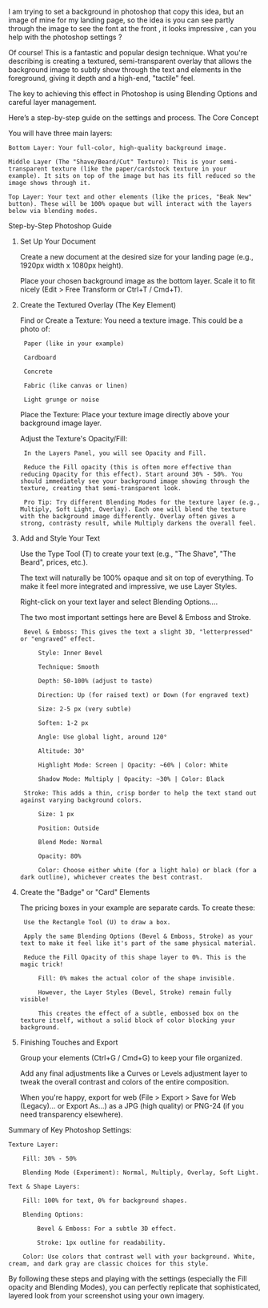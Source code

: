 I am trying to set a background in photoshop that copy this idea, but an image of mine for my landing page, so the idea is you can see partly through the image to see the font at the front , it looks impressive , can you help with the photoshop settings ?

Of course! This is a fantastic and popular design technique. What you're describing is creating a textured, semi-transparent overlay that allows the background image to subtly show through the text and elements in the foreground, giving it depth and a high-end, "tactile" feel.

The key to achieving this effect in Photoshop is using Blending Options and careful layer management.

Here’s a step-by-step guide on the settings and process.
The Core Concept

You will have three main layers:

    Bottom Layer: Your full-color, high-quality background image.

    Middle Layer (The "Shave/Beard/Cut" Texture): This is your semi-transparent texture (like the paper/cardstock texture in your example). It sits on top of the image but has its fill reduced so the image shows through it.

    Top Layer: Your text and other elements (like the prices, "Beak New" button). These will be 100% opaque but will interact with the layers below via blending modes.

Step-by-Step Photoshop Guide
1. Set Up Your Document

    Create a new document at the desired size for your landing page (e.g., 1920px width x 1080px height).

    Place your chosen background image as the bottom layer. Scale it to fit nicely (Edit > Free Transform or Ctrl+T / Cmd+T).

2. Create the Textured Overlay (The Key Element)

    Find or Create a Texture: You need a texture image. This could be a photo of:

        Paper (like in your example)

        Cardboard

        Concrete

        Fabric (like canvas or linen)

        Light grunge or noise

    Place the Texture: Place your texture image directly above your background image layer.

    Adjust the Texture's Opacity/Fill:

        In the Layers Panel, you will see Opacity and Fill.

        Reduce the Fill opacity (this is often more effective than reducing Opacity for this effect). Start around 30% - 50%. You should immediately see your background image showing through the texture, creating that semi-transparent look.

        Pro Tip: Try different Blending Modes for the texture layer (e.g., Multiply, Soft Light, Overlay). Each one will blend the texture with the background image differently. Overlay often gives a strong, contrasty result, while Multiply darkens the overall feel.

3. Add and Style Your Text

    Use the Type Tool (T) to create your text (e.g., "The Shave", "The Beard", prices, etc.).

    The text will naturally be 100% opaque and sit on top of everything. To make it feel more integrated and impressive, we use Layer Styles.

    Right-click on your text layer and select Blending Options....

    The two most important settings here are Bevel & Emboss and Stroke.

        Bevel & Emboss: This gives the text a slight 3D, "letterpressed" or "engraved" effect.

            Style: Inner Bevel

            Technique: Smooth

            Depth: 50-100% (adjust to taste)

            Direction: Up (for raised text) or Down (for engraved text)

            Size: 2-5 px (very subtle)

            Soften: 1-2 px

            Angle: Use global light, around 120°

            Altitude: 30°

            Highlight Mode: Screen | Opacity: ~60% | Color: White

            Shadow Mode: Multiply | Opacity: ~30% | Color: Black

        Stroke: This adds a thin, crisp border to help the text stand out against varying background colors.

            Size: 1 px

            Position: Outside

            Blend Mode: Normal

            Opacity: 80%

            Color: Choose either white (for a light halo) or black (for a dark outline), whichever creates the best contrast.

4. Create the "Badge" or "Card" Elements

    The pricing boxes in your example are separate cards. To create these:

        Use the Rectangle Tool (U) to draw a box.

        Apply the same Blending Options (Bevel & Emboss, Stroke) as your text to make it feel like it's part of the same physical material.

        Reduce the Fill Opacity of this shape layer to 0%. This is the magic trick!

            Fill: 0% makes the actual color of the shape invisible.

            However, the Layer Styles (Bevel, Stroke) remain fully visible!

            This creates the effect of a subtle, embossed box on the texture itself, without a solid block of color blocking your background.

5. Finishing Touches and Export

    Group your elements (Ctrl+G / Cmd+G) to keep your file organized.

    Add any final adjustments like a Curves or Levels adjustment layer to tweak the overall contrast and colors of the entire composition.

    When you're happy, export for web (File > Export > Save for Web (Legacy)... or Export As...) as a JPG (high quality) or PNG-24 (if you need transparency elsewhere).

Summary of Key Photoshop Settings:

    Texture Layer:

        Fill: 30% - 50%

        Blending Mode (Experiment): Normal, Multiply, Overlay, Soft Light.

    Text & Shape Layers:

        Fill: 100% for text, 0% for background shapes.

        Blending Options:

            Bevel & Emboss: For a subtle 3D effect.

            Stroke: 1px outline for readability.

        Color: Use colors that contrast well with your background. White, cream, and dark gray are classic choices for this style.

By following these steps and playing with the settings (especially the Fill opacity and Blending Modes), you can perfectly replicate that sophisticated, layered look from your screenshot using your own imagery. 

